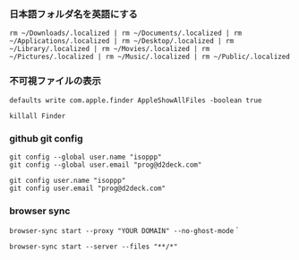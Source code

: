 ### 日本語フォルダ名を英語にする

`rm ~/Downloads/.localized | rm ~/Documents/.localized | rm ~/Applications/.localized | rm ~/Desktop/.localized | rm ~/Library/.localized | rm ~/Movies/.localized | rm ~/Pictures/.localized | rm ~/Music/.localized | rm ~/Public/.localized`

### 不可視ファイルの表示

`defaults write com.apple.finder AppleShowAllFiles -boolean true`

`killall Finder`

### github git config

```
git config --global user.name "isoppp"
git config --global user.email "prog@d2deck.com"
```

```
git config user.name "isoppp"
git config user.email "prog@d2deck.com"
```

### browser sync

`browser-sync start --proxy "YOUR DOMAIN" --no-ghost-mode`
`

`browser-sync start --server --files "**/*"`

